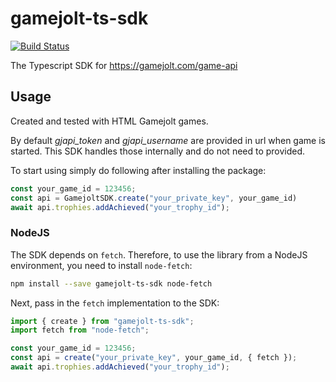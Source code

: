 # gamejolt-ts-sdk

[![Build Status](https://circleci.com/gh/luka712/gamejolt-ts-sdk.svg?style=svg)](https://app.circleci.com/pipelines/github/luka712/gamejolt-ts-sdk)

The Typescript SDK for https://gamejolt.com/game-api

## Usage

Created and tested with HTML Gamejolt games.

By default *gjapi_token* and *gjapi_username* are provided in url when game is started. This SDK handles those internally and do not need to provided.

To start using simply do following after installing the package:

```js
const your_game_id = 123456;
const api = GamejoltSDK.create("your_private_key", your_game_id)
await api.trophies.addAchieved("your_trophy_id");
```

### NodeJS

The SDK depends on `fetch`. Therefore, to use the library from a NodeJS environment, you need to install `node-fetch`:

```bash
npm install --save gamejolt-ts-sdk node-fetch
```

Next, pass in the `fetch` implementation to the SDK:

```js
import { create } from "gamejolt-ts-sdk";
import fetch from "node-fetch";

const your_game_id = 123456;
const api = create("your_private_key", your_game_id, { fetch });
await api.trophies.addAchieved("your_trophy_id");
```
